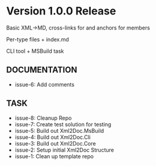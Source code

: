 # Version 1.0.0 Release

Basic XML→MD, cross-links for <see> and anchors for members

Per-type files + index.md

CLI tool + MSBuild task

## DOCUMENTATION

* issue-6: Add comments

## TASK

* issue-8: Cleanup  Repo
* issue-7: Create test solution for testing
* issue-5: Build out Xml2Doc.MsBuild
* issue-4: Build out Xml2Doc.Cli
* issue-3: Build out Xml2Doc.Core
* issue-2: Setup initial Xml2Doc Structure
* issue-1: Clean up template repo

